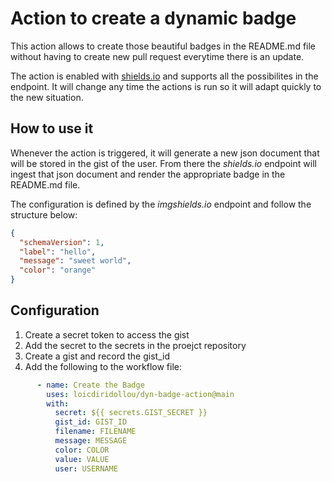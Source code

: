 # Action to create a dynamic badge

This action allows to create those beautiful badges in the README.md file without having to create
new pull request everytime there is an update.

The action is enabled with [shields.io](https://shields.io/endpoint) and supports all the
possibilites in the endpoint. It will change any time the actions is run so it will adapt quickly
to the new situation.


## How to use it

Whenever the action is triggered, it will generate a new json document that will be stored in the
gist of the user. From there the _shields.io_ endpoint will ingest that json document and render
the appropriate badge in the README.md file.

The configuration is defined by the _imgshields.io_ endpoint and follow the structure below:

```json
{
  "schemaVersion": 1,
  "label": "hello",
  "message": "sweet world",
  "color": "orange"
}
```


## Configuration

1. Create a secret token to access the gist
2. Add the secret to the secrets in the proejct repository
3. Create a gist and record the gist_id
4. Add the following to the workflow file:
```yaml
      - name: Create the Badge
        uses: loicdiridollou/dyn-badge-action@main
        with:
          secret: ${{ secrets.GIST_SECRET }}
          gist_id: GIST_ID
          filename: FILENAME
          message: MESSAGE
          color: COLOR
          value: VALUE
          user: USERNAME
```
